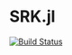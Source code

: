 # SRK.jl

[![Build Status](https://travis-ci.org/mrbauff/SRK.jl.svg?branch=master)](https://travis-ci.org/mrbauff/SRK.jl)
